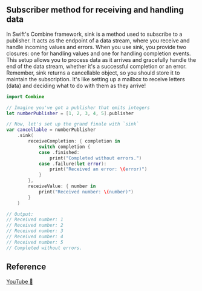 ## Subscriber method for receiving and handling data

In Swift's Combine framework, sink is a method used to subscribe to a publisher. It acts as the endpoint of a data stream, where you receive and handle incoming values and errors. When you use sink, you provide two closures: one for handling values and one for handling completion events. This setup allows you to process data as it arrives and gracefully handle the end of the data stream, whether it's a successful completion or an error. Remember, sink returns a cancellable object, so you should store it to maintain the subscription. It's like setting up a mailbox to receive letters (data) and deciding what to do with them as they arrive!

```swift
import Combine

// Imagine you've got a publisher that emits integers
let numberPublisher = [1, 2, 3, 4, 5].publisher

// Now, let's set up the grand finale with `sink`
var cancellable = numberPublisher
    .sink(
        receiveCompletion: { completion in
            switch completion {
            case .finished:
                print("Completed without errors.")
            case .failure(let error):
                print("Received an error: \(error)")
            }
        },
        receiveValue: { number in
            print("Received number: \(number)")
        }
    )

// Output:
// Received number: 1
// Received number: 2
// Received number: 3
// Received number: 4
// Received number: 5
// Completed without errors.
```

## Reference

[YouTube 👀](https://youtube.com/shorts/AjYC6gy3j_g?feature=share)
